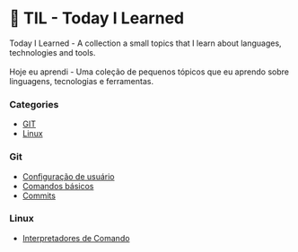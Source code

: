 # 📝 TIL - Today I Learned
Today I Learned - A collection a small topics that I learn about languages, technologies and tools.<br><br>
Hoje eu aprendi - Uma coleção de pequenos tópicos que eu aprendo sobre linguagens, tecnologias e ferramentas.

### Categories
- [GIT](git)
- [Linux](linux)

### Git
- [Configuração de usuário](git/configurar-usuário.md)
- [Comandos básicos](git/comandos-basicos.md)
- [Commits](git/commit.md)

### Linux
- [Interpretadores de Comando](linux/interpretadores-de-comando.md)

